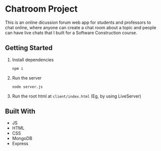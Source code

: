 # Chatroom Project

This is an online dicussion forum web app for students and professors to chat online, where anyone can create a chat room about a topic and people can have live chats that I built for a Software Construction course. 


## Getting Started
1. Install dependencies
   ```sh
   npm i
   ```
2. Run the server
   ```sh
   node server.js
   ```
3. Run the root html at `client/index.html` (Eg, by using LiveServer)

## Built With
 - JS
 - HTML
 - CSS
 - MongoDB
 - Express